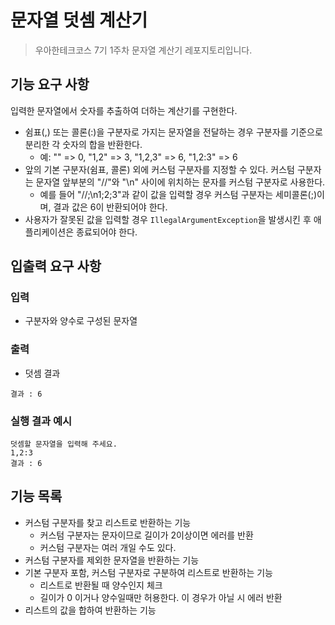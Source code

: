 # 문자열 덧셈 계산기

> 우아한테크코스 7기 1주차 문자열 계산기 레포지토리입니다.


## **기능 요구 사항**

입력한 문자열에서 숫자를 추출하여 더하는 계산기를 구현한다.

- 쉼표(,) 또는 콜론(:)을 구분자로 가지는 문자열을 전달하는 경우 구분자를 기준으로 분리한 각 숫자의 합을 반환한다.
    - 예: "" => 0, "1,2" => 3, "1,2,3" => 6, "1,2:3" => 6
- 앞의 기본 구분자(쉼표, 콜론) 외에 커스텀 구분자를 지정할 수 있다. 커스텀 구분자는 문자열 앞부분의 "//"와 "\n" 사이에 위치하는 문자를 커스텀 구분자로 사용한다.
    - 예를 들어 "//;\n1;2;3"과 같이 값을 입력할 경우 커스텀 구분자는 세미콜론(;)이며, 결과 값은 6이 반환되어야 한다.
- 사용자가 잘못된 값을 입력할 경우 `IllegalArgumentException`을 발생시킨 후 애플리케이션은 종료되어야 한다.

## **입출력 요구 사항**

### **입력**

- 구분자와 양수로 구성된 문자열

### **출력**

- 덧셈 결과

```
결과 : 6
```

### **실행 결과 예시**

```
덧셈할 문자열을 입력해 주세요.
1,2:3
결과 : 6
```

## 기능 목록

- 커스텀 구분자를 찾고 리스트로 반환하는 기능
    - 커스텀 구분자는 문자이므로 길이가 2이상이면 에러를 반환
    - 커스텀 구분자는 여러 개일 수도 있다.
- 커스텀 구분자를 제외한 문자열을 반환하는 기능
- 기본 구분자 포함, 커스텀 구분자로 구분하여 리스트로 반환하는 기능
    - 리스트로 반환될 때 양수인지 체크
    - 길이가 0 이거나 양수일때만 허용한다.  이 경우가 아닐 시 에러 반환
- 리스트의 값을 합하여 반환하는 기능
